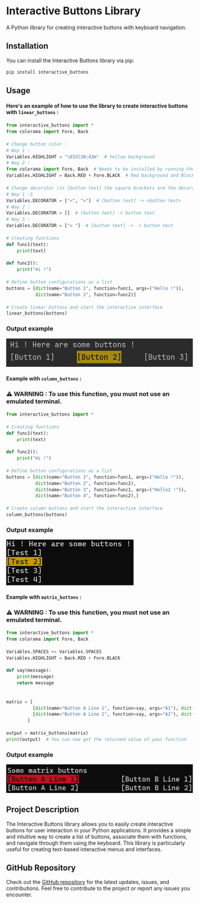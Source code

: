 # Interactive Buttons Library

A Python library for creating interactive buttons with keyboard navigation.

## Installation

You can install the Interactive Buttons library via pip:

```bash
pip install interactive_buttons
```


## Usage

#### Here's an example of how to use the library to create interactive buttons with `linear_buttons` :

```python
from interactive_buttons import *
from colorama import Fore, Back

# Change button color :
# Way 1 :
Variables.HIGHLIGHT = "\033[30;43m"  # Yellow background
# Way 2 :
from colorama import Fore, Back  # Needs to be installed by running the command `pip install colorama`
Variables.HIGHLIGHT = Back.RED + Fore.BLACK  # Red background and Black text

# Change decorator (in [button text] the square brackets are the decorators) :
# Way 1 :S
Variables.DECORATOR = ["<", ">"]  # [button text] -> <button text>
# Way 2 :
Variables.DECORATOR = []  # [button text] -> button text
# Way 3 :
Variables.DECORATOR = ["> "]  # [button text] ->  > button text

# Creating functions
def func1(text):
    print(text)

def func2():
    print("Hi !")

# Define button configurations as a list
buttons = [dict(name="Button 1", function=func1, args=("Hello !")),
           dict(name="Button 2", function=func2)]

# Create linear buttons and start the interactive interface
linear_buttons(buttons)
```
### Output example 
![](https://github.com/mbcraft-exe/interactive_buttons/blob/main/assets/linear.png)


#### Example with `column_buttons` :
### ⚠️ WARNING : To use this function, you must not use an emulated terminal.

```python
from interactive_buttons import *

# Creating functions
def func1(text):
    print(text)

def func2():
    print("Hi !")

# Define button configurations as a list
buttons = [dict(name="Button 1", function=func1, args=("Hello !")),
           dict(name="Button 2", function=func2),
           dict(name="Button 3", function=func1, args=("Hello2 !")),
           dict(name="Button 4", function=func2),]

# Create column buttons and start the interactive interface
column_buttons(buttons)
```

### Output example 
![](https://github.com/mbcraft-exe/interactive_buttons/blob/main/assets/column.png)

#### Example with `matrix_buttons` :
### ⚠️ WARNING : To use this function, you must not use an emulated terminal.

```python
from interactive_buttons import *
from colorama import Fore, Back

Variables.SPACES += Variables.SPACES
Variables.HIGHLIGHT = Back.RED + Fore.BLACK

def say(message):
    print(message)
    return message
    

matrix = [
          [dict(name="Button A Line 1", function=say, args="A1"), dict(name="Button B Line 1", function=say, args="B1")],
          [dict(name="Button A Line 2", function=say, args="A2"), dict(name="Button B Line 2", function=say, args="B2")],
        ]

output = matrix_buttons(matrix)
print(output)  # You can now get the returned value of your function
```

### Output example 
![](https://github.com/mbcraft-exe/interactive_buttons/blob/main/assets/matrix.png)


## Project Description

The Interactive Buttons library allows you to easily create interactive buttons for user interaction in your Python applications. It provides a simple and intuitive way to create a list of buttons, associate them with functions, and navigate through them using the keyboard. This library is particularly useful for creating text-based interactive menus and interfaces.

## GitHub Repository

Check out the [GitHub repository](https://github.com/mbcraft-exe/interactive_buttons) for the latest updates, issues, and contributions. Feel free to contribute to the project or report any issues you encounter.
